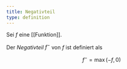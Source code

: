 ```yaml
---
title: Negativteil
type: definition
---
```


Sei $f$ eine [[Funktion]].

Der *Negativteil* $f^-$ von $f$ ist definiert als

$$
	f^- = \max(-f, 0)
$$